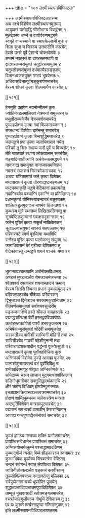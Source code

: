 +++
title = "१०० लक्ष्मीस्थापनविधिपटलः"

+++
लक्ष्मीस्थापनविधिपटलप्रारम्भः  
अथ वक्ष्ये विशेषेण लक्ष्मीस्थापनमुत्तमम्  
आयुष्करं यशोवृद्धि श्रीसौभाग्य विवर्द्धनम् १  
मूलदेवस्य धाम्ने च वायोर्वरुणमद्ध्यमे  
स्वगृहे वान्यस्थाने वा स्थापयेल्लक्ष्मीं बुधः २  
शिला सुधा च चित्रञ्च उत्तमादीनि कारयेत्  
देवाग्रे उत्तरे पूर्वे ऐशान्ये चोक्तदेशके ३  
सप्तमं नवहस्तं वा दशहस्तमथापि वा  
द्वादशस्तम्भसंयुक्तं चतुर्द्वारसमायुतम् ४  
चतुस्तोरणसंयुक्तं दर्भमाल्यैरलङ्कृतम्  
वितानध्वजसंयुक्तं मण्टपं भूषयेत्ततः ५  
अधिवासदिनात्पूर्वमङ्कुरार्पणमाचरेत्  
बेरस्य शोधनं कृत्वा शिल्पमार्गेण कारयेत् ६  

[[५८१]]  

हेमसूचि प्रहारेण नयनोन्मीलनं कुरु  
ज्योतिर्मण्डलमालिख्य नेत्रमन्त्रं समुच्चरन् ७  
मधुक्षीराज्यकेनैव नेत्रस्पर्शनमाचरेत्  
पुण्याहप्रोक्षणं कृत्वा गवां विप्रकराञ्जनान् ८  
सप्तधान्यं विशेषेण दर्शनन्तु समाचरेत्  
पुण्याहप्रोक्षणं कृत्वा बिम्बशुद्धिमथाचरेत् ९  
जलमद्ध्ये प्रपां कृत्वा जलाधिवासनं नयेत्  
पश्चिमे तु शिरः स्थाप्य पादौ पूर्वे च विन्न्यसेत् १०  
तीरे चाष्टघटं स्थाप्य लोकपालान् समर्चयेत्  
गङ्गादिनवतीर्त्थानि अर्चयेज्जलमद्ध्यमे ११  
नानावाद्य समायुक्तं नानाजपसमन्वितम्  
नवरात्रं सप्तरात्रं त्रिरात्रमेकरात्रकम् १२  
अथवा घटिकामात्रं जले कृत्वा विशेषतः  
मण्टपाराधनं कृत्वा तोरणाद्यष्टमङ्गळम् १३  
मण्टपस्याकृतिं मद्ध्ये वेदिकानां प्रकल्पयेत्  
नवाग्निञ्चैव पञ्चाग्निं एकाग्निं वा प्रतिष्ठितम् १४  
प्रधानकुण्डं योनिस्स्यादन्याब्जं चतुरश्रकम्  
शालितण्डुलमुद्गञ्च माषमेव तिलन्तथा १५  
कुम्भस्य मूले स्थातव्यं लिखितन्नलिनन्तु वा  
सूत्रवेष्टितकुम्भानां गवाक्षसदृशान्तरम् १६  
जलेन पूरितं कृत्वा सकूर्चं नाळिकेरकम्  
चूतपल्लवसंयुक्तं सवस्त्रं सहपल्लवम् १७  
परिवारघटे स्वर्णं पूरयित्वा यथाविधि  
रत्नैश्च पूरितं कृत्वा घटमेकन्तु संयुतम् १८  
जलाधिवासनं बेरं गृहीत्वा देशिकस्य तु  
वेदिकायास्तु तन्मद्ध्ये शयनं पञ्चकं यथा १९  

[[५८२]]  

भूतात्मापञ्चतत्वानि अर्चनोक्तविधानतः  
अण्डजं मुण्डजञ्चैव रोमजञ्चर्मजन्तथा २०  
श्वेतवस्त्रं रक्तवस्त्रं शयनाच्छादनं क्रमात्  
बेरस्य शिरसि स्थित्वा प्रधानं कुम्भसंयुतम् २१  
बहिरष्टघटञ्चैव श्रीदेव्याः परिवारकम्  
द्विभुजाञ्च द्विनेत्राञ्च सरक्तमकुटान्विताम् २२  
पीतवर्णसमायुक्तां सर्वावयवसुन्दरीम्  
पङ्कजन्दक्षिणे हस्ते श्रीफलं वामहस्तके २३  
पद्ममद्ध्यस्थितां देवीं हस्तद्वयविपार्श्वयोः  
ऊर्ध्वहस्तघटोपेतां पार्श्वे उभयकुञ्जरम् २४  
अभिषेकाम्बुसंयुक्तां श्रीदेवीं सम्प्रपूजयेत्  
सरस्वतीञ्च वागीशीं स्तम्भिनीं मोहिनीं तथा २५  
सावित्रीञ्चैव गायत्रीं महेशीमुन्मनीं तथा  
परिवाराष्टशक्त्यादीन् वर्द्धन्यां पूजयेत्सुधीः २६  
मण्टपाराधनं कृत्वा पूर्वोक्तविधिना कुरु  
अग्निकार्यं विशेषेण कुण्डे आवाह्य पूजयेत् २७  
पालाशोदुम्बराश्वत्थं वटं पूर्वोदिदिक्षु च  
शमीखदिरमायूर श्रीवृक्षा अग्निकोणके २८  
समिदाज्य चरून् लाजान् मुद्गमाषयवांस्तिलान्  
शलिगोधूमनीवार सक्तुसिद्धार्त्थकन्दधि २९  
क्षीरं क्रमेण विधिवत् होमयेन्मूलमन्त्रतः  
इच्छाज्ञानक्रियारूपञ्चत्वत्रयमथाचरेत् ३०  
प्रोक्षणं शान्तिकुम्भस्य जलेनास्त्रेण मन्त्रतः  
अष्टमूर्तिविशेषेण मन्त्रसम्पुटमारभेत् ३१  
पद्मासनं समभ्यर्च्य वामादीन् केसरान्वितान्  
आवाह्य गन्धपुष्पाद्यैरर्चनोक्तं समाचरेत् ३२  

[[५८३]]  

कुण्डं होमञ्च मन्त्रञ्च शक्तिं यागोक्तमाचरेत्  
प्रायश्चित्तविधानेन प्रायश्चित्तं समाचरेत् ३३  
अग्निसंयोजयेत्कुम्भे पश्चाद्धामप्रदक्षिणम्  
कुम्भाद्बीजं न्यसेत् बिम्बे ह्रीङ्कारञ्च स्वनामतः ३४  
कुम्भाभिषेकं कुर्याच्च चित्रवस्त्रेण वेष्टितम्  
चन्दनं सर्वगन्धं स्यात् लेपयित्वा विशेषतः ३५  
जातिनीलोत्पलञ्चैव पङ्कजं करवीरकम्  
तुळसीबिल्वपत्रञ्च नन्द्यावर्तन्तु मल्लिका ३६  
सर्वपुष्पैस्समभ्यर्च्य धूपदीपेन पूजयेत्  
शुद्धान्नञ्चादिपञ्चान्नमपूपादिविशेषतः ३७  
ताम्बूलं मुखवासादीं स्तोत्रमङ्गलमाचरेत्  
वस्त्रहेमाङ्गुलीयञ्च गोभूमिं देशिकस्य तु ३८  
एवं यः कुरुते मर्त्यस्सपुण्यां गतिमाप्नुयात् ३९  
इति लक्ष्मीस्थापनविधिपटलश्शततमः  
